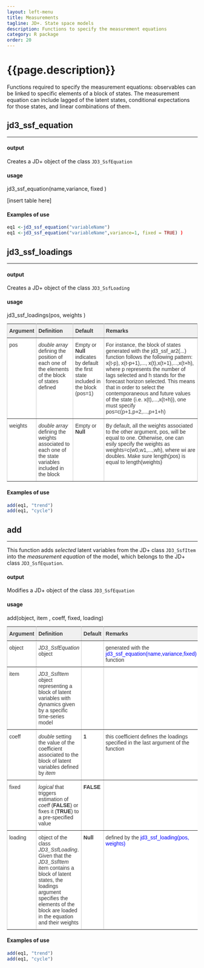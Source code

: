 ```yaml
---
layout: left-menu
title: Measurements 
tagline: JD+. State space models
description: Functions to specify the measurement equations
category: R package
order: 20
---
```


# {{page.description}}

Functions required to specify the measurement equations: observables can be linked to specific elements of a block of states. The measurement
equation can include lagged of the latent states, conditional expectations for those states, and linear combinations of them.



## jd3\_ssf\_equation
***
#### output
Creates a JD+ object of the class `JD3_SsfEquation` 

#### usage 
jd3_ssf_equation(name,variance, fixed )   

[insert table here]

#### Examples of use 
```R 
eq1 <-jd3_ssf_equation("variableName")                                            
eq1 <-jd3_ssf_equation("variableName",variance=1, fixed = TRUE) )   
``` 

## jd3\_ssf\_loadings
*** 
#### output
Creates a JD+ object of the class `JD3_SsfLoading` 

#### usage 
jd3_ssf_loadings(pos, weights )   


<style type="text/css">
.tg  {border-collapse:collapse;border-spacing:0;border-color:#ccc;margin:0px auto;}
.tg td{font-family:Arial, sans-serif;font-size:14px;padding:10px 5px;border-style:solid;border-width:1px;overflow:hidden;word-break:normal;border-color:#ccc;color:#333;background-color:#fff;}
.tg th{font-family:Arial, sans-serif;font-size:14px;font-weight:normal;padding:10px 5px;border-style:solid;border-width:1px;overflow:hidden;word-break:normal;border-color:#ccc;color:#333;background-color:#f0f0f0;}
.tg .tg-if4e{background-color:#f9f9f9;font-weight:bold;border-color:inherit;text-align:left;vertical-align:top}
.tg .tg-fymr{font-weight:bold;border-color:inherit;text-align:left;vertical-align:top}
.tg .tg-btxf{background-color:#f9f9f9;border-color:inherit;text-align:left;vertical-align:top}
.tg .tg-0pky{border-color:inherit;text-align:left;vertical-align:top}
.tg-sort-header::-moz-selection{background:0 0}.tg-sort-header::selection{background:0 0}.tg-sort-header{cursor:pointer}.tg-sort-header:after{content:'';float:right;margin-top:7px;border-width:0 5px 5px;border-style:solid;border-color:#404040 transparent;visibility:hidden}.tg-sort-header:hover:after{visibility:visible}.tg-sort-asc:after,.tg-sort-asc:hover:after,.tg-sort-desc:after{visibility:visible;opacity:.4}.tg-sort-desc:after{border-bottom:none;border-width:5px 5px 0}@media screen and (max-width: 767px) {.tg {width: auto !important;}.tg col {width: auto !important;}.tg-wrap {overflow-x: auto;-webkit-overflow-scrolling: touch;margin: auto 0px;}}</style>
<div class="tg-wrap"><table id="tg-rBYYg" class="tg">
  <tr>
    <th class="tg-0pky"><b>Argument</b></th>
    <th class="tg-0pky"><b>Definition</b></th>
    <th class="tg-0pky"><b>Default</b></th>
    <th class="tg-0pky"><b>Remarks</b></th>
  </tr>
  <tr>
    <td class="tg-0pky">pos </td>
    <td class="tg-0pky">  <i>double array</i> defining the position of each one of the elements of the block of states defined </td>
    <td class="tg-0pky">Empty or <b>Null</b>  indicates by default the first state included in the block (pos=1)</td>
    <td class="tg-0pky"> For instance, the block of states generated with the jd3_ssf_ar2(...) function follows the 
	following pattern: x(t-p), x(t-p+1),..., x(t),x(t+1),...,x(t+h), where p represents the number of lags selected 
	and h stands for the forecast horizon selected. This means that in order to select the contemporaneous and future values
    of the state (i.e. x(t),...,x(t+h)), one must specify pos=c(p+1,p+2,...,p+1+h)	</td>
  </tr>
  <tr>
    <td class="tg-0pky">weights</td>
    <td class="tg-0pky"> <i>double array</i> defining the weights associated to each one of the state variables included in the block</td>
    <td class="tg-0pky"> Empty or <b>Null</b> </td>
    <td class="tg-0pky"> By default, all the weights associated to the other argument, pos, will be equal to one. Otherwise, one
    can esily specify the weights as weights=c(w0,w1,...,wh), where wi are doubles. Make sure length(pos) is equal to length(weights)		</td>
  </tr>
</table></div>
<script charset="utf-8">var TGSort=window.TGSort||function(n){"use strict";function r(n){return n.length}function t(n,t){if(n)for(var e=0,a=r(n);a>e;++e)t(n[e],e)}function e(n){return n.split("").reverse().join("")}function a(n){var e=n[0];return t(n,function(n){for(;!n.startsWith(e);)e=e.substring(0,r(e)-1)}),r(e)}function o(n,r){return-1!=n.map(r).indexOf(!0)}function u(n,r){return function(t){var e="";return t.replace(n,function(n,t,a){return e=t.replace(r,"")+"."+(a||"").substring(1)}),l(e)}}function i(n){var t=l(n);return!isNaN(t)&&r(""+t)+1>=r(n)?t:NaN}function s(n){var e=[];return t([i,m,g],function(t){var a;r(e)||o(a=n.map(t),isNaN)||(e=a)}),e}function c(n){var t=s(n);if(!r(t)){var o=a(n),u=a(n.map(e)),i=n.map(function(n){return n.substring(o,r(n)-u)});t=s(i)}return t}function f(n){var r=n.map(Date.parse);return o(r,isNaN)?[]:r}function v(n,r){r(n),t(n.childNodes,function(n){v(n,r)})}function d(n){var r,t=[],e=[];return v(n,function(n){var a=n.nodeName;"TR"==a?(r=[],t.push(r),e.push(n)):("TD"==a||"TH"==a)&&r.push(n)}),[t,e]}function p(n){if("TABLE"==n.nodeName){for(var e=d(n),a=e[0],o=e[1],u=r(a),i=u>1&&r(a[0])<r(a[1])?1:0,s=i+1,v=a[i],p=r(v),l=[],m=[],g=[],h=s;u>h;++h){for(var N=0;p>N;++N){r(m)<p&&m.push([]);var T=a[h][N],C=T.textContent||T.innerText||"";m[N].push(C.trim())}g.push(h-s)}var L="tg-sort-asc",E="tg-sort-desc",b=function(){for(var n=0;p>n;++n){var r=v[n].classList;r.remove(L),r.remove(E),l[n]=0}};t(v,function(n,t){l[t]=0;var e=n.classList;e.add("tg-sort-header"),n.addEventListener("click",function(){function n(n,r){var t=d[n],e=d[r];return t>e?a:e>t?-a:a*(n-r)}var a=l[t];b(),a=1==a?-1:+!a,a&&e.add(a>0?L:E),l[t]=a;var i=m[t],v=function(n,r){return a*i[n].localeCompare(i[r])||a*(n-r)},d=c(i);(r(d)||r(d=f(i)))&&(v=n);var p=g.slice();p.sort(v);for(var h=null,N=s;u>N;++N)h=o[N].parentNode,h.removeChild(o[N]);for(var N=s;u>N;++N)h.appendChild(o[s+p[N-s]])})})}}var l=parseFloat,m=u(/^(?:\s*)([+-]?(?:\d+)(?:,\d{3})*)(\.\d*)?$/g,/,/g),g=u(/^(?:\s*)([+-]?(?:\d+)(?:\.\d{3})*)(,\d*)?$/g,/\./g);n.addEventListener("DOMContentLoaded",function(){for(var t=n.getElementsByClassName("tg"),e=0;e<r(t);++e)try{p(t[e])}catch(a){}})}(document);</script>

#### Examples of use 

```R 
add(eq1, "trend")                                         
add(eq1, "cycle")       
``` 


## add  
***
This function adds *selected*  latent variables from the JD+ class `JD3_SsfItem` into 
the *measurement equation*  of the model, which belongs to the JD+ class `JD3_SsfEquation`.   

#### output
Modifies a JD+ object of the class `JD3_SsfEquation` 

#### usage 

add(object, item , coeff, fixed, loading)

<style type="text/css">
.tg  {border-collapse:collapse;border-spacing:0;border-color:#ccc;margin:0px auto;}
.tg td{font-family:Arial, sans-serif;font-size:14px;padding:10px 5px;border-style:solid;border-width:1px;overflow:hidden;word-break:normal;border-color:#ccc;color:#333;background-color:#fff;}
.tg th{font-family:Arial, sans-serif;font-size:14px;font-weight:normal;padding:10px 5px;border-style:solid;border-width:1px;overflow:hidden;word-break:normal;border-color:#ccc;color:#333;background-color:#f0f0f0;}
.tg .tg-if4e{background-color:#f9f9f9;font-weight:bold;border-color:inherit;text-align:left;vertical-align:top}
.tg .tg-fymr{font-weight:bold;border-color:inherit;text-align:left;vertical-align:top}
.tg .tg-btxf{background-color:#f9f9f9;border-color:inherit;text-align:left;vertical-align:top}
.tg .tg-0pky{border-color:inherit;text-align:left;vertical-align:top}
.tg-sort-header::-moz-selection{background:0 0}.tg-sort-header::selection{background:0 0}.tg-sort-header{cursor:pointer}.tg-sort-header:after{content:'';float:right;margin-top:7px;border-width:0 5px 5px;border-style:solid;border-color:#404040 transparent;visibility:hidden}.tg-sort-header:hover:after{visibility:visible}.tg-sort-asc:after,.tg-sort-asc:hover:after,.tg-sort-desc:after{visibility:visible;opacity:.4}.tg-sort-desc:after{border-bottom:none;border-width:5px 5px 0}@media screen and (max-width: 767px) {.tg {width: auto !important;}.tg col {width: auto !important;}.tg-wrap {overflow-x: auto;-webkit-overflow-scrolling: touch;margin: auto 0px;}}</style>
<div class="tg-wrap"><table id="tg-rBYYg" class="tg">
  <tr>
    <th class="tg-0pky"><b>Argument</b></th>
    <th class="tg-0pky"><b>Definition</b></th>
    <th class="tg-0pky"><b>Default</b></th>
    <th class="tg-0pky"><b>Remarks</b></th>
  </tr>
  <tr>
    <td class="tg-0pky">object </td>
    <td class="tg-0pky">  <i>JD3_SsfEquation</i> object </td>
    <td class="tg-0pky"></td>
    <td class="tg-0pky"> generated with the <font color="blue">jd3_ssf_equation(name,variance,fixed)</font>  function </td>
  </tr>
  <tr>
    <td class="tg-0pky">item</td>
    <td class="tg-0pky"> <i>JD3_SsfItem </i> object representing a block of latent variables with dynamics given by a specific time-series model </td>
    <td class="tg-0pky"> </td>
    <td class="tg-0pky"></td>
  </tr>
  <tr>
    <td class="tg-0pky">coeff</td>
    <td class="tg-0pky">  <i>double </i>  setting the value of the coefficient associated to the block of latent variables defined by <i>item </i> </td>
    <td class="tg-0pky"> <b>1</b></td>
    <td class="tg-0pky"> this coefficient defines the loadings specified in the last argument of the function </td>
  </tr>
  <tr>
    <td class="tg-0pky">fixed</td>
    <td class="tg-0pky"> <i>logical</i>  that triggers estimation of <i>coeff </i>  (<b>FALSE</b>) or  fixes it (<b>TRUE</b>) to a pre-specified value</td>
    <td class="tg-0pky"><b>FALSE</b></td>
    <td class="tg-0pky"> </td>
  </tr>

   <tr>
    <td class="tg-0pky">loading</td>
    <td class="tg-0pky"> object of the class <i>JD3_SsfLoading</i>.  Given that the <i>JD3_SsfItem </i> item contains a block of latent states, the loadings argument specifies the elements of the block are loaded in the equation and their weights </td>
    <td class="tg-0pky"> <b>Null</b> </td>
    <td class="tg-0pky"> defined by the   <font color="blue">jd3_ssf_loading(pos, weights)</font>  </td>
  </tr>
</table></div>
<script charset="utf-8">var TGSort=window.TGSort||function(n){"use strict";function r(n){return n.length}function t(n,t){if(n)for(var e=0,a=r(n);a>e;++e)t(n[e],e)}function e(n){return n.split("").reverse().join("")}function a(n){var e=n[0];return t(n,function(n){for(;!n.startsWith(e);)e=e.substring(0,r(e)-1)}),r(e)}function o(n,r){return-1!=n.map(r).indexOf(!0)}function u(n,r){return function(t){var e="";return t.replace(n,function(n,t,a){return e=t.replace(r,"")+"."+(a||"").substring(1)}),l(e)}}function i(n){var t=l(n);return!isNaN(t)&&r(""+t)+1>=r(n)?t:NaN}function s(n){var e=[];return t([i,m,g],function(t){var a;r(e)||o(a=n.map(t),isNaN)||(e=a)}),e}function c(n){var t=s(n);if(!r(t)){var o=a(n),u=a(n.map(e)),i=n.map(function(n){return n.substring(o,r(n)-u)});t=s(i)}return t}function f(n){var r=n.map(Date.parse);return o(r,isNaN)?[]:r}function v(n,r){r(n),t(n.childNodes,function(n){v(n,r)})}function d(n){var r,t=[],e=[];return v(n,function(n){var a=n.nodeName;"TR"==a?(r=[],t.push(r),e.push(n)):("TD"==a||"TH"==a)&&r.push(n)}),[t,e]}function p(n){if("TABLE"==n.nodeName){for(var e=d(n),a=e[0],o=e[1],u=r(a),i=u>1&&r(a[0])<r(a[1])?1:0,s=i+1,v=a[i],p=r(v),l=[],m=[],g=[],h=s;u>h;++h){for(var N=0;p>N;++N){r(m)<p&&m.push([]);var T=a[h][N],C=T.textContent||T.innerText||"";m[N].push(C.trim())}g.push(h-s)}var L="tg-sort-asc",E="tg-sort-desc",b=function(){for(var n=0;p>n;++n){var r=v[n].classList;r.remove(L),r.remove(E),l[n]=0}};t(v,function(n,t){l[t]=0;var e=n.classList;e.add("tg-sort-header"),n.addEventListener("click",function(){function n(n,r){var t=d[n],e=d[r];return t>e?a:e>t?-a:a*(n-r)}var a=l[t];b(),a=1==a?-1:+!a,a&&e.add(a>0?L:E),l[t]=a;var i=m[t],v=function(n,r){return a*i[n].localeCompare(i[r])||a*(n-r)},d=c(i);(r(d)||r(d=f(i)))&&(v=n);var p=g.slice();p.sort(v);for(var h=null,N=s;u>N;++N)h=o[N].parentNode,h.removeChild(o[N]);for(var N=s;u>N;++N)h.appendChild(o[s+p[N-s]])})})}}var l=parseFloat,m=u(/^(?:\s*)([+-]?(?:\d+)(?:,\d{3})*)(\.\d*)?$/g,/,/g),g=u(/^(?:\s*)([+-]?(?:\d+)(?:\.\d{3})*)(,\d*)?$/g,/\./g);n.addEventListener("DOMContentLoaded",function(){for(var t=n.getElementsByClassName("tg"),e=0;e<r(t);++e)try{p(t[e])}catch(a){}})}(document);</script>



#### Examples of use 

```R 
add(eq1, "trend")                                         
add(eq1, "cycle")       
``` 


